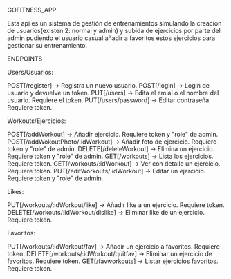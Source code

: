 GOFITNESS_APP

Esta api es un sistema de gestión de entrenamientos simulando la creacion de usuarios(existen 2: normal y admin)
y subida de ejercicios por parte del admin pudiendo el usuario casual añadir a favoritos estos ejercicios para
gestionar su entrenamiento.

ENDPOINTS

Users/Usuarios:

POST[/register] -> Registra un nuevo usuario.
POST[/login] -> Login de usuario y devuelve un token.
PUT[/users] -> Edita el emial o el nombre del usuario. Requiere el token.
PUT[/users/password] -> Editar contraseña. Requiere token.

Workouts/Ejercicios:

POST[/addWorkout] -> Añadir ejercicio. Requiere token y "role" de admin.
POST[/addWokoutPhoto/:idWorkout] -> Añadir foto de ejercicio. Requiere token y "role" de admin.
DELETE[/deleteWorkout] -> Elimina un ejercicio. Requiere token y "role" de admin.
GET[/workouts] -> Lista los ejercicios. Requiere token.
GET[/workouts/:idWorkout] -> Ver con detalle un ejercicio. Requiere token.
PUT[/editWorkouts/:idWorkout] -> Editar un ejercicio. Requiere token y "role" de admin.

Likes:

PUT[/workouts/:idWorkout/like] -> Añadir like a un ejercicio. Requiere token.
DELETE[/workouts/:idWorkout/dislike] -> Eliminar like de un ejercicio. Requiere token.

Favoritos:

PUT[/workouts/:idWorkout/fav] -> Añadir un ejercicio a favoritos. Requiere token.
DELETE[/workouts/:idWorkout/quitfav] -> Eliminar un ejercicio de favoritos. Requiere token.
GET[/favworkouts] -> Listar ejercicios favoritos. Requiere token.
